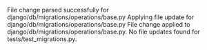 File change parsed successfully for django/db/migrations/operations/base.py
Applying file update for django/db/migrations/operations/base.py
File change applied to django/db/migrations/operations/base.py.
No file updates found for tests/test_migrations.py.
